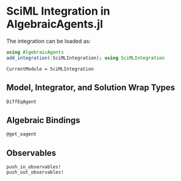 # SciML Integration in AlgebraicAgents.jl

The integration can be loaded as:

```julia
using AlgebraicAgents
add_integration(:SciMLIntegration); using SciMLIntegration
```

```@meta
CurrentModule = SciMLIntegration
```

## Model, Integrator, and Solution Wrap Types

```@docs
DiffEqAgent
```

## Algebraic Bindings

```@docs
@get_oagent
```

## Observables

```@docs
push_in_observables!
push_out_observables!
```